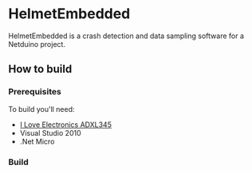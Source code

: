 HelmetEmbedded
==============
HelmetEmbedded is a crash detection and data sampling software for a Netduino project.

How to build
-------------

### Prerequisites
To build you'll need:

* [I Love Electronics ADXL345](https://www.loveelectronics.co.uk/Tutorials/10/accelerometers-and-how-to-use-them)
* Visual Studio 2010
* .Net Micro

### Build
